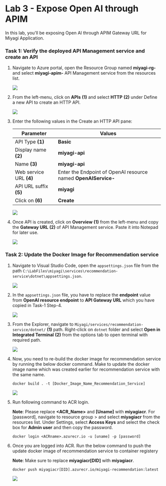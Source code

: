 # Lab 3 - Expose Open AI through APIM

In this lab, you'll be exposing Open AI through APIM Gateway URL for Miyagi Application.

### Task 1: Verify the deployed API Management service and create an API

1. Navigate to Azure portal, open the Resource Group named **miyagi-rg-<inject key="DeploymentID" enableCopy="false"/>**  and select **miyagi-apim-<inject key="DeploymentID" enableCopy="false"/>** API Management service from the resources list.

   ![](./Media/lab3-t1-s1.png)

1. From the left-menu, click on **APIs** **(1)** and select **HTTP** **(2)** under Define a new API to create an HTTP API.

   ![](./Media/lab3-t1-s2.png)

1. Enter the following values in the Create an HTTP API pane:
   
   | **Parameter**        | **Values**           | 
   | -------------------- | -------------------- | 
   | API Type **(1)**     | **Basic**            | 
   | Display name **(2)** | **miyagi-api**       |
   | Name **(3)**         | **miyagi-api**       |
   | Web service URL **(4)** | Enter the Endpoint of OpenAI resource named **OpenAIService-<inject key="DeploymentID" enableCopy="false"/>**  |
   | API URL suffix **(5)** | **miyagi** |
   | Click on  **(6)** | **Create** |

   ![](./Media/lab3-t1-s3.png)

1. Once API is created, click on **Overview** **(1)** from the left-menu and copy the **Gateway URL** **(2)** of API Management service. Paste it into Notepad for later use.

   ![](./Media/lab3-t1-s4.png)

### Task 2: Update the Docker Image for Recommendation service

1. Navigate to Visual Studio Code, open the `appsettings.json` file from the path `C:\LabFiles\miyagi\services\recommendation-service\dotnet\appsettings.json`.

   ![](./Media/lab3-t2-s1.png)

1. In the `appsettings.json` file, you have to replace the **endpoint** value from **OpenAI resource endpoint** to **API Gateway URL** which you have copied in Task-1 Step-4.

   ![](./Media/lab3-t2-s2.png)

1. From the Explorer, navigate to `Miyagi/services/recommendation-service/dotnet/` **(1)** path. Right-click on `dotnet` folder and select **Open in Integrated Terminal** **(2)** from the options tab to open terminal with required path.

   ![](./Media/lab3-t2-s3.png)

1. Now, you need to re-build the docker image for recommendation service by running the below docker command. Make to update the docker image name which was created earlier for recommendation service with the same name.

   ```
   docker build . -t [Docker_Image_Name_Recommendation_Service]
   ```

   ![](./Media/lab3-t2-s4.png)

1. Run following command to ACR login.

   **Note**: Please replace **<ACR_Name>** and **[Uname]** with **miyagiacr<inject key="DeploymentID" enableCopy="false"/>**. For [password], navigate to resource group > and select **miyagiacr<inject key="DeploymentID" enableCopy="false"/>** from the resources list. Under Settings, select **Access Keys** and select the check box for **Admin user** and then copy the password.

    ```
    docker login <ACRname>.azurecr.io -u [uname] -p [password]
    ```

1. Once you are logged into ACR. Run the below command to push the update docker image of recommendation service to container registery

   **Note**: Make sure to replace **miyagiacr[DID]** with **miyagiacr<inject key="DeploymentID" enableCopy="false"/>**.

   ```
   docker push miyagiacr[DID].azurecr.io/miyagi-recommendation:latest
   ```

   ![](./Media/lab3-t2-s5.png)



